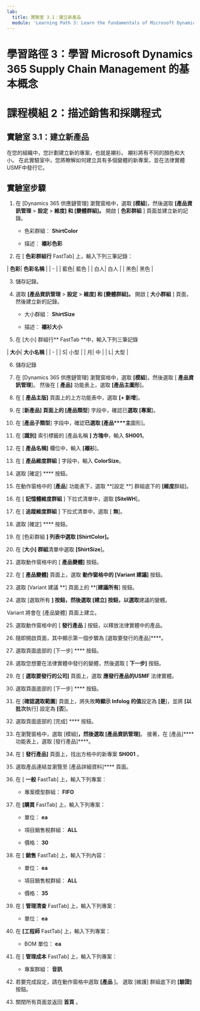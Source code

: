 ```yaml
---
lab:
  title: 實驗室 3.1：建立新產品
  module: 'Learning Path 3: Learn the fundamentals of Microsoft Dynamics 365 Supply Chain Management'
---
```


# 學習路徑 3：學習 Microsoft Dynamics 365 Supply Chain Management 的基本概念
# 課程模組 2：描述銷售和採購程式

## 實驗室 3.1：建立新產品

在您的組織中，您計劃建立新的專案，也就是襯衫。 襯衫將有不同的顏色和大小。 在此實驗室中，您將瞭解如何建立具有多個變體的新專案，並在法律實體USMF中發行它。

## 實驗室步驟

1. 在 [Dynamics 365 供應鏈管理] 瀏覽窗格中，選取 **[模組**]，然後選取 **[產品資訊管理** > **設定** > **維度] 和 [變體群組]。** 開啟 [ **色彩群組** ] 頁面並建立新的記錄。

    - 色彩群組： **ShirtColor**

    - 描述： **襯衫色彩**

2. 在 [ **色彩群組行** FastTab] 上，輸入下列三筆記錄：

| **色彩**| **色彩名稱** |
| - |
| 藍色| 藍色 |
| 白人| 白人 |
| 黑色| 黑色 |

3. 儲存記錄。

4. 選取 **[產品資訊管理** > **設定** > **維度] 和 [變體群組]。** 開啟 [ **大小群組** ] 頁面，然後建立新的記錄。

    - 大小群組： **ShirtSize**

    - 描述： **襯衫大小**

5. 在 [大小] 群組行** FastTab **中，輸入下列三筆記錄

| **大小**| **大小名稱** |
| - |
| S| 小型 |
| 月| 中 |
| L| 大型 |

6. 儲存記錄

7. 在 [Dynamics 365 供應鏈管理] 瀏覽窗格中，選取 **[模組**]，然後選取 [ **產品資訊管理**]。 然後在 [ **產品]** 功能表上，選取 **[產品主圖形**]。

8. 在 [ **產品主版]** 頁面上的上方功能表中，選取 **[+ 新增**]。

9. 在 [**新產品] 頁面上的 **[產品**類型**] 字段中，確認已**選取 [專案**]。

10. 在 [**產品子類型**] 字段中，確認**已選取 [產品****主**圖形]。

11. 在 [**識別]** 索引標籤的 [產品名稱 **] 方塊中**，輸入 **SH001**。

12. 在 [ **產品名稱]** 欄位中，輸入 **[襯衫**]。

13. 在 [ **產品維度群組** ] 字段中，輸入 **ColorSize**。

14. 選取 [確定] **** 按鈕。

15. 在動作窗格中的 [**產品**] 功能表下，選取 **[設定 **] 群組底下的 **[維度**群組]。

16. 在 [ **記憶體維度群組** ] 下拉式清單中，選取 **[SiteWH**]。

17. 在 [ **追蹤維度群組** ] 下拉式清單中，選取 [ **無**]。

18. 選取 [確定] **** 按鈕。

19. 在 [色彩群組 **] 列表中選取 **[ShirtColor**]。**

20. 在 [**大小] 群組**清單中選取 **[ShirtSize**]。

21. 選取動作窗格中的 [ **產品變體]** 按鈕。

22. 在 [ **產品變體]** 頁面上，選取 **動作窗格中的 [Variant 建議]** 按鈕。

23. 選取 [Variant 建議 **] 頁面上的 **[**建議所有**] 按鈕。

24. 選取 [選取所有 **] 按鈕，**然後選取 [建立**] 按鈕，以選取**建議的變體。

Variant 將會在 [產品變體] 頁面上建立。

25. 選取動作窗格中的 [ **發行產品** ] 按鈕，以釋放法律實體中的產品。

26. 隨即開啟頁面，其中顯示第一個步驟為 [選取要發行的產品]****。

27. 選取頁面底部的 [下一步] **** 按鈕。

28. 選取您想要在法律實體中發行的變體，然後選取 [ **下一步]** 按鈕。

29. 在 [ **選取要發行的公司]** 頁面上，選取 **應發行產品的USMF** 法律實體。

30. 選取頁面底部的 [下一步] **** 按鈕。

31. 在 [**確認選取範圍**] 頁面上，將失敗**時顯示 Infolog 的值**設定為 **[是**]，並將 **[以批次**執行] 設定為 **[否**]。

32. 選取頁面底部的 [完成] **** 按鈕。

16. 在瀏覽窗格中，選取 [模組]****，然後選取 [產品資訊管理]****。 接著，在 [產品]**** 功能表上，選取 [發行產品]****。

33. 在 [ **發行產品]** 頁面上，找出方格中的新專案 **SH001** 。

34. 選取產品連結並瀏覽至 [產品詳細資料]**** 頁面。

35. 在 [ **一般** FastTab] 上，輸入下列專案：

    - 專案模型群組： **FIFO**

36. 在 **[購買** FastTab] 上，輸入下列專案：

    - 單位： **ea**

    - 項目銷售稅群組： **ALL**

    - 價格： **30**

37. 在 [ **銷售** FastTab] 上，輸入下列內容：

    - 單位： **ea**

    - 項目銷售稅群組： **ALL**

    - 價格： **35**

38. 在 [ **管理清查** FastTab] 上，輸入下列專案：

    - 單位： **ea**

39. 在 **[工程師** FastTab] 上，輸入下列專案：

    - BOM 單位： **ea**

40. 在 [ **管理成本** FastTab] 上，輸入下列專案：

    - 專案群組： **音訊**

41. 若要完成設定，請在動作窗格中選取 **[產品** ]。 選取 [維護] 群組底下的 **[**驗證**]** 按鈕。

42. 關閉所有頁面並返回 **首頁** 。

 
